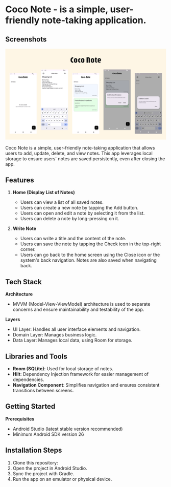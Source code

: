 # Coco Note - is a simple, user-friendly note-taking application.

## Screenshots

<img src="screenshots/banner.png" alt="Banner Screenshots"/>

Coco Note is a simple, user-friendly note-taking application that allows users to add, update, delete, and view notes. This app leverages local storage to ensure users' notes are saved persistently, even after closing the app.

## Features

1. **Home (Display List of Notes)**
    - Users can view a list of all saved notes.
    - Users can create a new note by tapping the Add button.
    - Users can open and edit a note by selecting it from the list.
    - Users can delete a note by long-pressing on it.
   
2. **Write Note**
    - Users can write a title and the content of the note.
    - Users can save the note by tapping the Check icon in the top-right corner.
    - Users can go back to the home screen using the Close icon or the system's back navigation. Notes are also saved when navigating back.

## Tech Stack

**Architecture**
   - MVVM (Model-View-ViewModel) architecture is used to separate concerns and ensure maintainability and testability of the app.

**Layers**
   - UI Layer: Handles all user interface elements and navigation. 
   - Domain Layer: Manages business logic. 
   - Data Layer: Manages local data, using Room for storage.

## Libraries and Tools

- **Room (SQLite)**: Used for local storage of notes.
- **Hilt**: Dependency Injection framework for easier management of dependencies.
- **Navigation Component**: Simplifies navigation and ensures consistent transitions between screens.

## Getting Started

**Prerequisites**
- Android Studio (latest stable version recommended)
- Minimum Android SDK version 26

## Installation Steps
1. Clone this repository: 
2. Open the project in Android Studio.
3. Sync the project with Gradle. 
4. Run the app on an emulator or physical device.